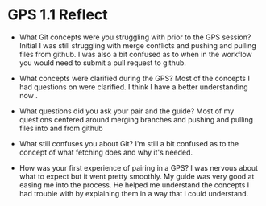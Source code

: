 # GPS 1.1 Reflect

* What Git concepts were you struggling with prior to the GPS session?
Initial I was still struggling with merge conflicts and pushing and pulling files from github. I was also a bit confused as to when in the workflow you would need to submit a pull request to github.

* What concepts were clarified during the GPS?
Most of the concepts I had questions on were clarified. I think I have a better understanding now . 


* What questions did you ask your pair and the guide? Most of my questions centered around merging branches and pushing and pulling files into and from github


* What still confuses you about Git? I'm still a bit confused as to the concept of what fetching does and why it's needed.



* How was your first experience of pairing in a GPS?
I was nervous about what to expect but it went pretty smoothly. My guide was very good at easing me into the process. He helped me understand the concepts I had trouble with by explaining them in a way that i could understand.